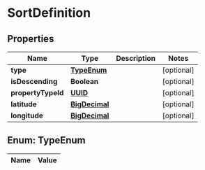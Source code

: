 

# SortDefinition

## Properties

Name | Type | Description | Notes
------------ | ------------- | ------------- | -------------
**type** | [**TypeEnum**](#TypeEnum) |  |  [optional]
**isDescending** | **Boolean** |  |  [optional]
**propertyTypeId** | [**UUID**](UUID.md) |  |  [optional]
**latitude** | [**BigDecimal**](BigDecimal.md) |  |  [optional]
**longitude** | [**BigDecimal**](BigDecimal.md) |  |  [optional]


## Enum: TypeEnum

Name | Value
---- | -----




